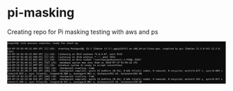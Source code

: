 # pi-masking
Creating repo for Pi masking testing with aws and ps


![Running the ETL pipeline using docker container](image-1.png)